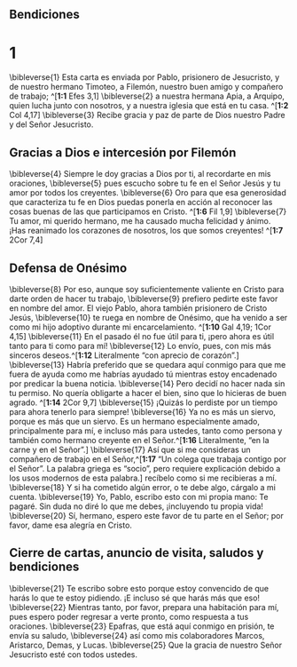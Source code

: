 ## Bendiciones
# 1 
\bibleverse{1} Esta carta es enviada por Pablo, prisionero de Jesucristo, y de nuestro hermano Timoteo, a Filemón, nuestro buen amigo y compañero de trabajo; ^[**1:1** Efes 3,1] \bibleverse{2} a nuestra hermana Apia, a Arquipo, quien lucha junto con nosotros, y a nuestra iglesia que está en tu casa. ^[**1:2** Col 4,17] \bibleverse{3} Recibe gracia y paz de parte de Dios nuestro Padre y del Señor Jesucristo. 
 

## Gracias a Dios e intercesión por Filemón
\bibleverse{4} Siempre le doy gracias a Dios por ti, al recordarte en mis oraciones, \bibleverse{5} pues escucho sobre tu fe en el Señor Jesús y tu amor por todos los creyentes. \bibleverse{6} Oro para que esa generosidad que caracteriza tu fe en Dios puedas ponerla en acción al reconocer las cosas buenas de las que participamos en Cristo. ^[**1:6** Fil 1,9] \bibleverse{7} Tu amor, mi querido hermano, me ha causado mucha felicidad y ánimo. ¡Has reanimado los corazones de nosotros, los que somos creyentes! ^[**1:7** 2Cor 7,4] 
 

## Defensa de Onésimo
\bibleverse{8} Por eso, aunque soy suficientemente valiente en Cristo para darte orden de hacer tu trabajo, \bibleverse{9} prefiero pedirte este favor en nombre del amor. El viejo Pablo, ahora también prisionero de Cristo Jesús, \bibleverse{10} te ruega en nombre de Onésimo, que ha venido a ser como mi hijo adoptivo durante mi encarcelamiento. ^[**1:10** Gal 4,19; 1Cor 4,15] \bibleverse{11} En el pasado él no fue útil para ti, ¡pero ahora es útil tanto para ti como para mí! \bibleverse{12} Lo envío, pues, con mis más sinceros deseos.^[**1:12** Literalmente “con aprecio de corazón”.] \bibleverse{13} Habría preferido que se quedara aquí conmigo para que me fuera de ayuda como me habrías ayudado tú mientras estoy encadenado por predicar la buena noticia. \bibleverse{14} Pero decidí no hacer nada sin tu permiso. No quería obligarte a hacer el bien, sino que lo hicieras de buen agrado. ^[**1:14** 2Cor 9,7] \bibleverse{15} ¡Quizás lo perdiste por un tiempo para ahora tenerlo para siempre! \bibleverse{16} Ya no es más un siervo, porque es más que un siervo. Es un hermano especialmente amado, principalmente para mí, e incluso más para ustedes, tanto como persona y también como hermano creyente en el Señor.^[**1:16** Literalmente, “en la carne y en el Señor”.] \bibleverse{17} Así que si me consideras un compañero de trabajo en el Señor,^[**1:17** “Un colega que trabaja contigo por el Señor”. La palabra griega es “socio”, pero requiere explicación debido a los usos modernos de esta palabra.] recíbelo como si me recibieras a mí. \bibleverse{18} Y si ha cometido algún error, o te debe algo, cárgalo a mi cuenta. \bibleverse{19} Yo, Pablo, escribo esto con mi propia mano: Te pagaré. Sin duda no diré lo que me debes, ¡incluyendo tu propia vida! \bibleverse{20} Sí, hermano, espero este favor de tu parte en el Señor; por favor, dame esa alegría en Cristo. 
    

## Cierre de cartas, anuncio de visita, saludos y bendiciones
\bibleverse{21} Te escribo sobre esto porque estoy convencido de que harás lo que te estoy pidiendo. ¡E incluso sé que harás más que eso! \bibleverse{22} Mientras tanto, por favor, prepara una habitación para mí, pues espero poder regresar a verte pronto, como respuesta a tus oraciones. \bibleverse{23} Epafras, que está aquí conmigo en prisión, te envía su saludo, \bibleverse{24} así como mis colaboradores Marcos, Aristarco, Demas, y Lucas. \bibleverse{25} Que la gracia de nuestro Señor Jesucristo esté con todos ustedes. 